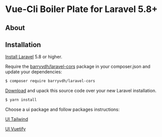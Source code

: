 # Vue-Cli Boiler Plate for Laravel 5.8+

## About


## Installation

[Install Laravel](https://laravel.com/docs/5.8) 5.8 or higher.

Require the [barryvdh/laravel-cors](https://github.com/barryvdh/laravel-cors) package in your composer.json and update your dependencies:

```sh
$ composer require barryvdh/laravel-cors
```

[Download](https://github.com/laracli/core/archive/master.zip) and upack this source code over your new Laravel installation.

```sh
$ yarn install
```

Choose a ui package and follow packages instructions:

[UI Tailwind](https://github.com/laracli/ui-tailwind)

[UI Vuetify](https://github.com/laracli/ui-vuetify)

